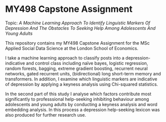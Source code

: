# MY498 Capstone Assignment
Topic: *A Machine Learning Approach To Identify Linguistic Markers Of Depression And The Obstacles To Seeking Help Among Adolescents And Young Adults*

This repository contains my MY498 Capstone Assignment for the MSc Applied Social Data Science at the London School of Economics.

I take a machine learning approach to classify posts into a depression-indicative and control class including naïve bayes, logistic regression, random forests, bagging, extreme gradient boosting, recurrent neural networks, gated recurrent units, (bidirectional) long short-term memory and transformers. In addition, I examine which linguistic markers are indicative of depression by applying a keyness analysis using Chi-squared statistics.

In the second part of this study I analyse which factors contribute most significantly to professsional help-seeking inhibiting behaviour among adolescents and young adults by conducting a keyness analysis and word embedding analysis. In this process a depression help-seeking lexicon was also produced for further research use.
